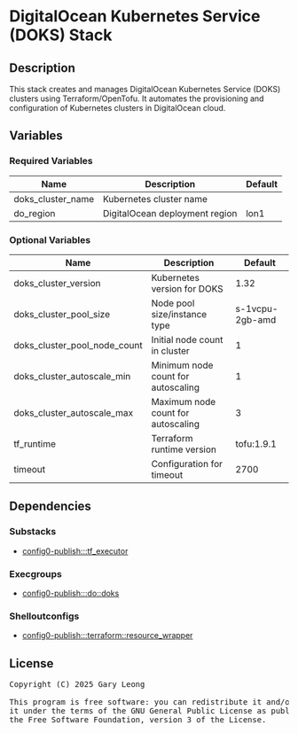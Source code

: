 # DigitalOcean Kubernetes Service (DOKS) Stack

## Description
This stack creates and manages DigitalOcean Kubernetes Service (DOKS) clusters using Terraform/OpenTofu. It automates the provisioning and configuration of Kubernetes clusters in DigitalOcean cloud.

## Variables

### Required Variables

| Name              | Description                           | Default |
|-------------------|---------------------------------------|---------|
| doks_cluster_name | Kubernetes cluster name               | &nbsp;  |
| do_region         | DigitalOcean deployment region        | lon1    |

### Optional Variables

| Name                         | Description                              | Default         |
|------------------------------|------------------------------------------|-----------------|
| doks_cluster_version         | Kubernetes version for DOKS              | 1.32            |
| doks_cluster_pool_size       | Node pool size/instance type             | s-1vcpu-2gb-amd |
| doks_cluster_pool_node_count | Initial node count in cluster            | 1               |
| doks_cluster_autoscale_min   | Minimum node count for autoscaling       | 1               |
| doks_cluster_autoscale_max   | Maximum node count for autoscaling       | 3               |
| tf_runtime                   | Terraform runtime version                | tofu:1.9.1      |
| timeout                      | Configuration for timeout                | 2700            |

## Dependencies

### Substacks
- [config0-publish:::tf_executor](http://config0.http.redirects.s3-website-us-east-1.amazonaws.com/assets/stacks/config0-publish/tf_executor/default)

### Execgroups
- [config0-publish:::do::doks](http://config0.http.redirects.s3-website-us-east-1.amazonaws.com/assets/exec/groups/config0-publish/do/doks/default)

### Shelloutconfigs
- [config0-publish:::terraform::resource_wrapper](http://config0.http.redirects.s3-website-us-east-1.amazonaws.com/assets/shelloutconfigs/config0-publish/terraform/resource_wrapper/default)

## License
<pre>
Copyright (C) 2025 Gary Leong <gary@config0.com>

This program is free software: you can redistribute it and/or modify
it under the terms of the GNU General Public License as published by
the Free Software Foundation, version 3 of the License.
</pre>